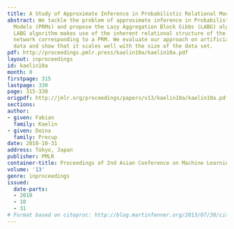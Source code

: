 ```yaml
---
title: A Study of Approximate Inference in Probabilistic Relational Models
abstract: We tackle the problem of approximate inference in Probabilistic Relational
  Models (PRMs) and propose the Lazy Aggregation Block Gibbs (LABG) algorithm. The
  LABG algorithm makes use of the inherent relational structure of the ground Bayesian
  network corresponding to a PRM. We evaluate our approach on artificial and real
  data and show that it scales well with the size of the data set.
pdf: http://proceedings.pmlr.press/kaelin10a/kaelin10a.pdf
layout: inproceedings
id: kaelin10a
month: 0
firstpage: 315
lastpage: 330
page: 315-330
origpdf: http://jmlr.org/proceedings/papers/v13/kaelin10a/kaelin10a.pdf
sections: 
author:
- given: Fabian
  family: Kaelin
- given: Doina
  family: Precup
date: 2010-10-31
address: Tokyo, Japan
publisher: PMLR
container-title: Proceedings of 2nd Asian Conference on Machine Learning
volume: '13'
genre: inproceedings
issued:
  date-parts:
  - 2010
  - 10
  - 31
# Format based on citeproc: http://blog.martinfenner.org/2013/07/30/citeproc-yaml-for-bibliographies/
---
```


